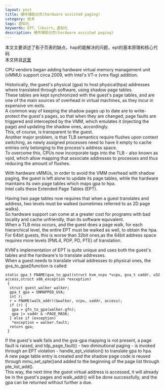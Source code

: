 ```yaml
---
layout: post
title: 硬件辅助分页(hardware assisted paging)
category: 技术
tags: 虚拟化
keywords: EPT，libvirt，虚拟化
description: 硬件辅助分页(hardware assisted paging)
---
```


本文主要讲述了影子页表的缺点，hap的能解决的问题，ept的基本原理和核心代码  
本文转自[这里](http://blog.stgolabs.net/2012/03/kvm-hardware-assisted-paging.html)

CPU vendors began adding hardware virtual memory management unit (vMMU) support circa 2009, with Intel's VT-x (vmx flag) addition.  

Historically, the guest's physical (gpa) to host physical(hpa) addresses where translated through software, using shadow page tables.  
These tables are kept synchronized with the guest's page tables, and are one of the main sources of overhead in virtual machines, as they incur in expensive vm exits.  
A common way of keeping the shadow pages up to date are to write-protect the guest's pages, so that when they are changed, page faults are triggered and intercepted by the VMM, which emulates it (injecting the page) and updating the shadow ones, accordingly.   
This, of course, is transparent to the guest.  
Another major problem, is that TLB semantics require flushes upon context switching, as newly assigned processes need to have it empty to cache entries only belonging to the process's address space.  
To overcome this, CPUs now incorporate tags into the TLB - also known as vpid, which allow mapping that associate addresses to processes and thus reducing the amount of flushes.

With hardware vMMUs, in order to avoid the VMM overhead with shadow paging, the guest is left alone to update its page tables, while the hardware maintains its own page tables which maps gpa to hpa.  
Intel calls these Extended Page Tables (EPT).  

Having two page tables now requires that when a guest translates and address, two levels must be walked (sometimes referred to as 2D page walks).  
So hardware support can come at a greater cost for programs with bad locality and cache unfriendly, than its software equivalent.  
When a TLB miss occurs, and the guest does a page walk, for each hierarchical level, the entire EPT must be walked as well, to obtain the hpa.  
For 64bit guests, this is worse than 32bit ones,as the 64bit address space requires more levels (PML4, PDP, PD, PTE) of translation.

KVM's implementation of EPT is quite unique and uses both the guest's tables and the hardware's to translate addresses.  
When a guest needs to translate virtual addresses to physical ones, the gva_to_gpa()function is called:  

    static gpa_t FNAME(gva_to_gpa)(struct kvm_vcpu *vcpu, gva_t vaddr, u32 access,struct x86_exception *exception)
     {  
      struct guest_walker walker;  
      gpa_t gpa = UNMAPPED_GVA;  
      int r;  
      r = FNAME(walk_addr)(&walker, vcpu, vaddr, access);  
      if (r) {  
       gpa = gfn_to_gpa(walker.gfn);  
       gpa |= vaddr & ~PAGE_MASK;  
      } else if (exception)  
       *exception = walker.fault;  
      return gpa;  
     }  

If the guest's walk fails and the gva-gpa mapping is not present, a page fault is raised, and tdp_page_fault() - two diminutional paging - is invoked through an EPT violation - handle_ept_violation() to translate gpa to hpa.  
A new page table entry is created and the shadow page code is reused through mmu_set_spte()and added to the beginning of the page list through pte_list_add().  
This way, the next time the guest virtual address is accessed, it will already be in the guest's pages and walk_addr() will be done successfully, and the gpa can be returned without further a due. 